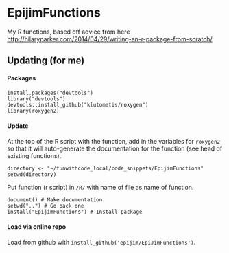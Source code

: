 # EpijimFunctions
My R functions, based off advice from here http://hilaryparker.com/2014/04/29/writing-an-r-package-from-scratch/

## Updating (for me)

#### Packages
```
install.packages("devtools")
library("devtools")
devtools::install_github("klutometis/roxygen")
library(roxygen2)
```
#### Update
At the top of the R script with the function, add in the variables for `roxygen2` so that it will 
auto-generate the documentation for the function (see head of existing functions).

```
directory <- "~/funwithcode_local/code_snippets/EpijimFunctions"
setwd(directory)
```

Put function (r script) in `/R/` with name of file as name of function.

```
document() # Make documentation
setwd("..") # Go back one
install("EpijimFunctions") # Install package
```

#### Load via online repo

Load from github with `install_github('epijim/EpiJimFunctions')`.

